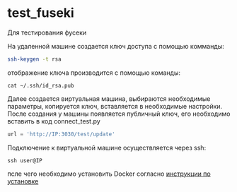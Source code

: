 # test_fuseki
Для тестирования фусеки 

На удаленной машине создается ключ доступа с помощью комманды:

```bash
ssh-keygen -t rsa
```
отображение ключа производится с помощью команды:

```
cat ~/.ssh/id_rsa.pub
```

Далее создается виртуальная машина, выбираются необходимые параметры, копируется ключ, вставляется в необходимые настройки.
После создания у машины появляется публичный ключ, его необходимо вставить в код connect_test.py

```python
url = 'http://IP:3030/test/update'
```

Подключение к виртуальной машине осуществляется через ssh:

```
ssh user@IP
```

псле чего необходимо установить Docker согласно [инструкции по установке](https://docs.docker.com/engine/install/ubuntu/)

